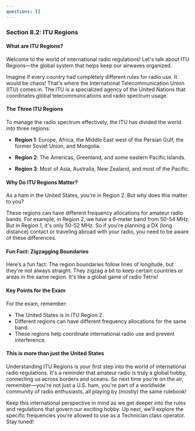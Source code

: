 ```yaml
---
questions: []
---
```


### Section 8.2: ITU Regions

#### What are ITU Regions?

Welcome to the world of international radio regulations! Let's talk about ITU Regions—the global system that helps keep our airwaves organized.

Imagine if every country had completely different rules for radio use. It would be chaos! That's where the International Telecommunication Union (ITU) comes in. The ITU is a specialized agency of the United Nations that coordinates global telecommunications and radio spectrum usage.

#### The Three ITU Regions

To manage the radio spectrum effectively, the ITU has divided the world into three regions:

- **Region 1**: Europe, Africa, the Middle East west of the Persian Gulf, the former Soviet Union, and Mongolia.
  
- **Region 2**: The Americas, Greenland, and some eastern Pacific Islands.
  
- **Region 3**: Most of Asia, Australia, New Zealand, and most of the Pacific.

#### Why Do ITU Regions Matter?

As a ham in the United States, you're in Region 2. But why does this matter to you?

These regions can have different frequency allocations for amateur radio bands. For example, in Region 2, we have a 6-meter band from 50-54 MHz. But in Region 1, it's only 50-52 MHz. So if you're planning a DX (long distance) contact or traveling abroad with your radio, you need to be aware of these differences.

#### Fun Fact: Zigzagging Boundaries

Here’s a fun fact: The region boundaries follow lines of longitude, but they're not always straight. They zigzag a bit to keep certain countries or areas in the same region. It's like a global game of radio Tetris!

#### Key Points for the Exam

For the exam, remember:
- The United States is in ITU Region 2.
- Different regions can have different frequency allocations for the same band.
- These regions help coordinate international radio use and prevent interference.

#### This is more than just the United States

Understanding ITU Regions is your first step into the world of international radio regulations. It's a reminder that amateur radio is truly a global hobby, connecting us across borders and oceans. So next time you're on the air, remember—you're not just a U.S. ham, you're part of a worldwide community of radio enthusiasts, all playing by (mostly) the same rulebook!

Keep this international perspective in mind as we get deeper into the rules and regulations that govern our exciting hobby. Up next, we'll explore the specific frequencies you're allowed to use as a Technician class operator. Stay tuned!
